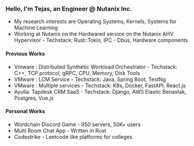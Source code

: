 <h3>
Hello, I'm Tejas, an Engineer @ Nutanix Inc.
</h3>

- My research interests are Operating Systems, Kernels, Systems for Machine Learning
- Working at Nutanix on the Hardwared service on the Nutanix AHV Hypervisor - Techstack: Rust::Tokio, IPC - Dbus, Hardware components 

<h4>
Previous Works  
</h4>

- Vmware : Distributed Synthetic Workload Orchestrator - Techstack: C++, TCP protocol, gRPC, CPU, Memory, Disk Tools
- VMware : LCM Service - Techstack: Java, Spring Boot, TestNg
- VMware : Multiple services - Techstack: K8s, Docker, FastAPI, React.js
- Ayulla: Tapdesk CRM SaaS - Techstack: Django, AWS Elastic Benastak, Postgres, Vue.js

<h4>
  Personal Works
</h4>

- Wordchain Discord Game - 950 servers, 50K+ users
- Multi Room Chat App - Written in Rust
- Codestrike - Leetcode like platforms for colleges
